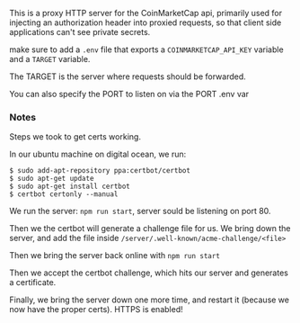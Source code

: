 This is a proxy HTTP server for the CoinMarketCap api, primarily used for injecting an authorization header into proxied requests, so that client side applications can't see private secrets.

make sure to add a `.env` file that exports a `COINMARKETCAP_API_KEY` variable and a `TARGET` variable.

The TARGET is the server where requests should be forwarded.

You can also specify the PORT to listen on via the PORT .env var

### Notes

Steps we took to get certs working.

In our ubuntu machine on digital ocean, we run:

```
$ sudo add-apt-repository ppa:certbot/certbot
$ sudo apt-get update
$ sudo apt-get install certbot
$ certbot certonly --manual
```

We run the server: `npm run start`, server sould be listening on port 80.

Then we the certbot will generate a challenge file for us. We bring down the server, and add the file inside `/server/.well-known/acme-challenge/<file>`

Then we bring the server back online with `npm run start`

Then we accept the certbot challenge, which hits our server and generates a certificate.

Finally, we bring the server down one more time, and restart it (because we now have the proper certs). HTTPS is enabled!

